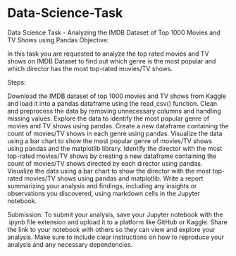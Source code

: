 # Data-Science-Task


Data Science Task -  Analyzing the IMDB Dataset of Top 1000 Movies and TV Shows using Pandas
Objective:

In this task you are requested to analyze the top rated movies and TV shows on IMDB Dataset to find out which genre is the most popular and which director has the most top-rated movies/TV shows.

Steps:

Download the IMDB dataset of top 1000 movies and TV shows from Kaggle and load it into a pandas dataframe using the read_csv() function.
Clean and preprocess the data by removing unnecessary columns and handling missing values.
Explore the data to identify the most popular genre of movies and TV shows using pandas.
Create a new dataframe containing the count of movies/TV shows in each genre using pandas.
Visualize the data using a bar chart to show the most popular genre of movies/TV shows using pandas and the matplotlib library.
Identify the director with the most top-rated movies/TV shows by creating a new dataframe containing the count of movies/TV shows directed by each director using pandas.
Visualize the data using a bar chart to show the director with the most top-rated movies/TV shows using pandas and matplotlib.
Write a report summarizing your analysis and findings, including any insights or observations you discovered, using markdown cells in the Jupyter notebook.

Submission:
To submit your analysis, save your Jupyter notebook with the .ipynb file extension and upload it to a platform like GitHub or Kaggle. Share the link to your notebook with others so they can view and explore your analysis. Make sure to include clear instructions on how to reproduce your analysis and any necessary dependencies.
